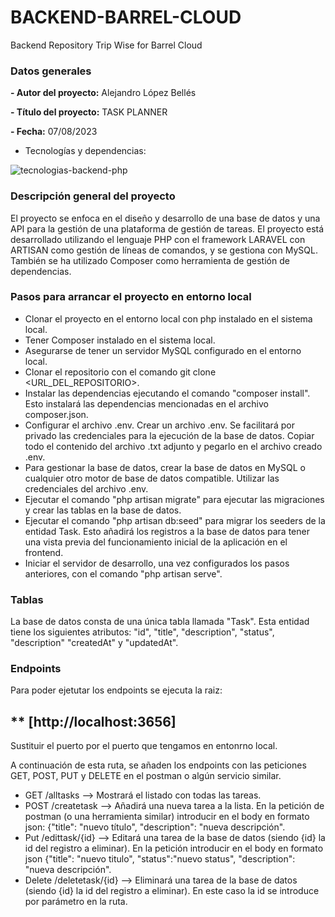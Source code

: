 # BACKEND-BARREL-CLOUD
Backend Repository Trip Wise for Barrel Cloud

### Datos generales

**- Autor del proyecto:** Alejandro López Bellés

**- Título del proyecto:** TASK PLANNER

**- Fecha:** 07/08/2023

- Tecnologías y dependencias: 

![tecnologias-backend-php](https://github.com/alopezbelles/backend-edc/assets/113507322/d29e6dde-757e-4392-8d11-6fd7f1979d2b)

### Descripción general del proyecto 

El proyecto se enfoca en el diseño y desarrollo de una base de datos y una API para la gestión de una plataforma de gestión de tareas. El proyecto está desarrollado utilizando el lenguaje PHP con el framework LARAVEL con ARTISAN como gestión de líneas de comandos, y se gestiona con MySQL. También se ha utilizado Composer como herramienta de gestión de dependencias. 

### Pasos para arrancar el proyecto en entorno local
- Clonar el proyecto en el entorno local con php instalado en el sistema local.
- Tener Composer instalado en el sistema local. 
- Asegurarse de tener un servidor MySQL configurado en el entorno local.
- Clonar el repositorio con el comando git clone <URL_DEL_REPOSITORIO>.
- Instalar las dependencias ejecutando el comando "composer install". Esto instalará las dependencias mencionadas en el archivo composer.json.
- Configurar el archivo .env. Crear un archivo .env. Se facilitará por privado las credenciales para la ejecución de la base de datos. Copiar todo el contenido del archivo .txt adjunto y pegarlo en el archivo creado .env.
- Para gestionar la base de datos, crear la base de datos en MySQL o cualquier otro motor de base de datos compatible. Utilizar las credenciales del archivo .env.
- Ejecutar el comando "php artisan migrate" para ejecutar las migraciones y crear las tablas en la base de datos.
- Ejecutar el comando "php artisan db:seed" para migrar los seeders de la entidad Task. Esto añadirá los registros a la base de datos para tener una vista previa del funcionamiento inicial de la aplicación en el frontend.
- Iniciar el servidor de desarrollo, una vez configurados los pasos anteriores, con el comando "php artisan serve".

### Tablas
La base de datos consta de una única tabla llamada "Task". Esta entidad tiene los siguientes atributos: "id", "title", "description", "status", "description" "createdAt" y "updatedAt".

### Endpoints
Para poder ejetutar los endpoints se ejecuta la raiz:
## ** [http://localhost:3656] 
Sustituir el puerto por el puerto que tengamos en entonrno local. 

A continuación de esta ruta, se añaden los endpoints con las peticiones GET, POST, PUT y DELETE en el postman o algún servicio similar. 

- GET /alltasks --> Mostrará el listado con todas las tareas.
- POST /createtask --> Añadirá una nueva tarea a la lista. En la petición de postman (o una herramienta similar) introducir en el body en formato json: {"title": "nuevo título", "description": "nueva descripción".
- Put /edittask/{id} --> Editará una tarea de la base de datos (siendo {id} la id del registro a eliminar). En la petición introducir en el body en formato json {"title": "nuevo titulo", "status":"nuevo status", "description": "nueva descripción".
- Delete /deletetask/{id} --> Eliminará una tarea de la base de datos (siendo {id} la id del registro a eliminar). En este caso la id se introduce por parámetro en la ruta. 


